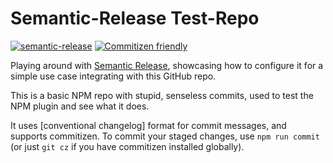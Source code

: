# Semantic-Release Test-Repo

[![semantic-release](https://img.shields.io/badge/%20%20%F0%9F%93%A6%F0%9F%9A%80-semantic--release-e10079.svg)](https://github.com/semantic-release/semantic-release) [![Commitizen friendly](https://img.shields.io/badge/commitizen-friendly-brightgreen.svg)](http://commitizen.github.io/cz-cli/)

Playing around with [Semantic Release](https://github.com/semantic-release/semantic-release), showcasing how to configure it for a simple use case integrating with this GitHub repo.

This is a basic NPM repo with stupid, senseless commits, used to test the NPM plugin and see what it does.

It uses [conventional changelog] format for commit messages, and supports commitizen. 
To commit your staged changes, use `npm run commit` (or just `git cz` if you have commitizen installed globally).

